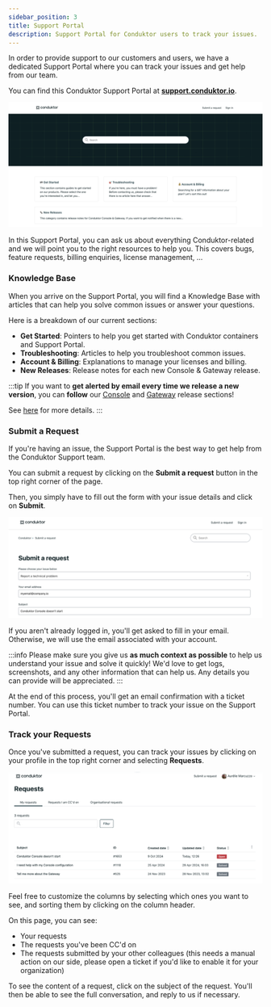 ```yaml
---
sidebar_position: 3
title: Support Portal
description: Support Portal for Conduktor users to track your issues.
---
```


In order to provide support to our customers and users, we have a dedicated Support Portal where you can track your issues and get help from our team.

You can find this Conduktor Support Portal at [**support.conduktor.io**](https://support.conduktor.io).

![Support Portal](assets/support-portal.png)

In this Support Portal, you can ask us about everything Conduktor-related and we will point you to the right resources to help you. This covers bugs, feature requests, billing enquiries, license management, ...

### Knowledge Base

When you arrive on the Support Portal, you will find a Knowledge Base with articles that can help you solve common issues or answer your questions.

Here is a breakdown of our current sections:
  - **Get Started**: Pointers to help you get started with Conduktor containers and Support Portal.
  - **Troubleshooting**: Articles to help you troubleshoot common issues.
  - **Account & Billing**: Explanations to manage your licenses and billing.
  - **New Releases**: Release notes for each new Console & Gateway release.

:::tip
If you want to **get alerted by email every time we release a new version**, you can **follow** our [Console](https://support.conduktor.io/hc/en-gb/sections/16400553827473-Conduktor-Console) and [Gateway](https://support.conduktor.io/hc/en-gb/sections/16400521075217-Conduktor-Gateway) release sections!

See [here](https://support.conduktor.io/hc/en-gb/articles/20131942687889-How-to-get-notified-when-there-is-a-new-version-of-Conduktor-Console-or-Gateway) for more details.
:::

### Submit a Request

If you're having an issue, the Support Portal is the best way to get help from the Conduktor Support team.

You can submit a request by clicking on the **Submit a request** button in the top right corner of the page.

Then, you simply have to fill out the form with your issue details and click on **Submit**.

![Submit a Request](assets/support-form.png)

If you aren't already logged in, you'll get asked to fill in your email. Otherwise, we will use the email associated with your account.

:::info
Please make sure you give us **as much context as possible** to help us understand your issue and solve it quickly! We'd love to get logs, screenshots, and any other information that can help us. Any details you can provide will be appreciated.
:::

At the end of this process, you'll get an email confirmation with a ticket number. You can use this ticket number to track your issue on the Support Portal.

### Track your Requests

Once you've submitted a request, you can track your issues by clicking on your profile in the top right corner and selecting **Requests**.

![List of requests](assets/support-requests.png)

Feel free to customize the columns by selecting which ones you want to see, and sorting them by clicking on the column header.

On this page, you can see:
  - Your requests
  - The requests you've been CC'd on
  - The requests submitted by your other colleagues (this needs a manual action on our side, please open a ticket if you'd like to enable it for your organization)

To see the content of a request, click on the subject of the request. You'll then be able to see the full conversation, and reply to us if necessary.

